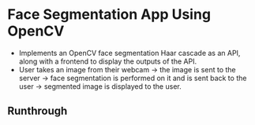 # Face Segmentation App Using OpenCV

- Implements an OpenCV face segmentation Haar cascade as an API, along with a frontend to display the outputs of the API.
- User takes an image from their webcam -> the image is sent to the server -> face segmentation is performed on it and is sent back to the user -> segmented image is displayed to the user.

## Runthrough

